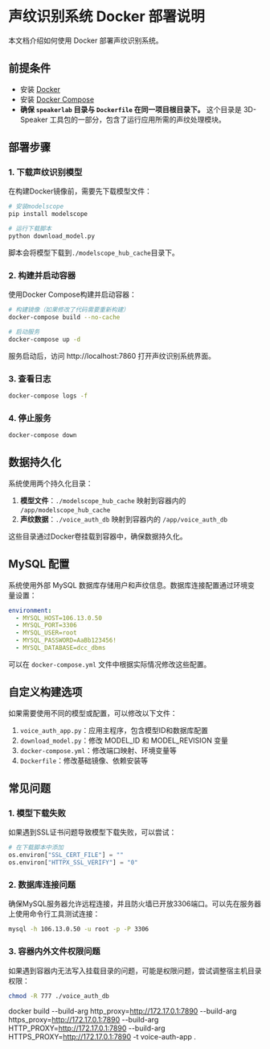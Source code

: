# 声纹识别系统 Docker 部署说明

本文档介绍如何使用 Docker 部署声纹识别系统。

## 前提条件

- 安装 [Docker](https://docs.docker.com/get-docker/)
- 安装 [Docker Compose](https://docs.docker.com/compose/install/)
- **确保 `speakerlab` 目录与 `Dockerfile` 在同一项目根目录下。** 这个目录是 3D-Speaker 工具包的一部分，包含了运行应用所需的声纹处理模块。

## 部署步骤

### 1. 下载声纹识别模型

在构建Docker镜像前，需要先下载模型文件：

```bash
# 安装modelscope
pip install modelscope

# 运行下载脚本
python download_model.py
```

脚本会将模型下载到`./modelscope_hub_cache`目录下。

### 2. 构建并启动容器

使用Docker Compose构建并启动容器：

```bash
# 构建镜像（如果修改了代码需要重新构建）
docker-compose build --no-cache

# 启动服务
docker-compose up -d
```

服务启动后，访问 http://localhost:7860 打开声纹识别系统界面。

### 3. 查看日志

```bash
docker-compose logs -f
```

### 4. 停止服务

```bash
docker-compose down
```

## 数据持久化

系统使用两个持久化目录：

1. **模型文件**：`./modelscope_hub_cache` 映射到容器内的 `/app/modelscope_hub_cache`
2. **声纹数据**：`./voice_auth_db` 映射到容器内的 `/app/voice_auth_db`

这些目录通过Docker卷挂载到容器中，确保数据持久化。

## MySQL 配置

系统使用外部 MySQL 数据库存储用户和声纹信息。数据库连接配置通过环境变量设置：

```yaml
environment:
  - MYSQL_HOST=106.13.0.50
  - MYSQL_PORT=3306
  - MYSQL_USER=root
  - MYSQL_PASSWORD=AaBb123456!
  - MYSQL_DATABASE=dcc_dbms
```

可以在 `docker-compose.yml` 文件中根据实际情况修改这些配置。

## 自定义构建选项

如果需要使用不同的模型或配置，可以修改以下文件：

1. `voice_auth_app.py`：应用主程序，包含模型ID和数据库配置
2. `download_model.py`：修改 MODEL_ID 和 MODEL_REVISION 变量
3. `docker-compose.yml`：修改端口映射、环境变量等
4. `Dockerfile`：修改基础镜像、依赖安装等

## 常见问题

### 1. 模型下载失败

如果遇到SSL证书问题导致模型下载失败，可以尝试：

```python
# 在下载脚本中添加
os.environ["SSL_CERT_FILE"] = ""
os.environ["HTTPX_SSL_VERIFY"] = "0"
```

### 2. 数据库连接问题

确保MySQL服务器允许远程连接，并且防火墙已开放3306端口。可以先在服务器上使用命令行工具测试连接：

```bash
mysql -h 106.13.0.50 -u root -p -P 3306
```

### 3. 容器内外文件权限问题

如果遇到容器内无法写入挂载目录的问题，可能是权限问题，尝试调整宿主机目录权限：

```bash
chmod -R 777 ./voice_auth_db
``` 
 docker build   --build-arg http_proxy=http://172.17.0.1:7890   --build-arg https_proxy=http://172.17.0.1:7890   --build-arg HTTP_PROXY=http://172.17.0.1:7890   --build-arg HTTPS_PROXY=http://172.17.0.1:7890   -t voice-auth-app .
